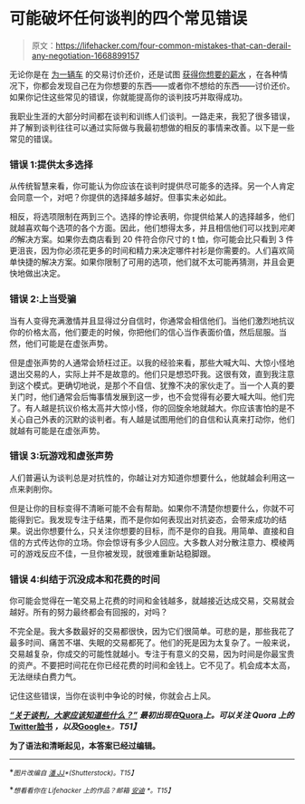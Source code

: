 # 可能破坏任何谈判的四个常见错误

> 原文：<https://lifehacker.com/four-common-mistakes-that-can-derail-any-negotiation-1668899157>

无论你是在 [为一辆车](https://lifehacker.com/the-best-techniques-for-negotiating-with-car-dealership-1649443251) 的交易讨价还价，还是试图 [获得你想要的薪水](http://lifehacker.com/how-to-negotiate-your-salary-1566202988) ，在各种情况下，你都会发现自己在为你想要的东西——或者你不想给的东西——讨价还价。如果你记住这些常见的错误，你就能提高你的谈判技巧并取得成功。



我职业生涯的大部分时间都在谈判和训练人们谈判。一路走来，我犯了很多错误，并了解到谈判往往可以通过实际做与我最初想做的相反的事情来改善。以下是一些常见的错误。

### 错误 1:提供太多选择

从传统智慧来看，你可能认为你应该在谈判时提供尽可能多的选择。另一个人肯定会同意一个，对吧？你提供的选择越多越好。但事实未必如此。

相反，将选项限制在两到三个。选择的悖论表明，你提供给某人的选择越多，他们就越喜欢每个选项的各个方面。因此，他们想得太多，并且相信他们可以找到*完美的*解决方案。如果你去商店看到 20 件符合你尺寸的 t 恤，你可能会比只看到 3 件更沮丧，因为你必须花更多的时间和精力来决定哪件衬衫是你需要的。人们喜欢简单快捷的解决方案。如果你限制了可用的选项，他们就不太可能再猜测，并且会更快地做出决定。

### 错误 2:上当受骗

当有人变得充满激情并且显得过分自信时，你通常会相信他们。当他们激烈地抗议你的价格太高，他们要走的时候，你把他们的信心当作表面价值，然后屈服。当然，他们可能是在虚张声势。

但是虚张声势的人通常会矫枉过正。以我的经验来看，那些大喊大叫、大惊小怪地退出交易的人，实际上并不是故意的。他们只是想恐吓我。这很有效，直到我注意到这个模式。更确切地说，是那个不自信、犹豫不决的家伙走了。当一个人真的要关门时，他们通常会后悔事情发展到这一步，也不会觉得有必要大喊大叫。他们完了。有人越是抗议价格太高并大惊小怪，你的回旋余地就越大。你应该害怕的是不关心自己外表的沉默的谈判者。有人越是试图用他们的自信和认真来打动你，他们就越有可能是在虚张声势。

### 错误 3:玩游戏和虚张声势

人们普遍认为谈判总是对抗性的，你越让对方知道你想要什么，他就越会利用这一点来剥削你。

但是让你的目标变得不清晰可能不会有帮助。如果你不清楚你想要什么，你就不可能得到它。我发现专注于结果，而不是你如何表现出对抗姿态，会带来成功的结果。说出你想要什么，只关注你想要的目标，而不是你的自我。用简单、直接和自信的方式传达你的立场。你会惊讶有多少人回应。大多数人对分散注意力、模棱两可的游戏反应不佳，一旦你被发现，就很难重新站稳脚跟。

### 错误 4:纠结于沉没成本和花费的时间

你可能会觉得在一笔交易上花费的时间和金钱越多，就越接近达成交易，交易就会越好。所有的努力最终都会有回报的，对吗？

不完全是。我大多数最好的交易都很快，因为它们很简单。可悲的是，那些我花了最多时间、痛苦不堪、失眠的交易都死了。他们的死是因为太复杂了。一般来说，交易越复杂，你成交的可能性就越小。专注于有意义的交易，因为时间是你最宝贵的资产。不要把时间花在你已经花费的时间和金钱上。它不见了。机会成本太高，无法继续白费力气。

记住这些错误，当你在谈判中争论的时候，你就会占上风。

[***“关于谈判，大家应该知道些什么？”***](http://www.quora.com/What-should-everyone-know-about-negotiation/answer/Mira-Zaslove?srid=SFj&share=1) ***最初出现在***[**Quora**](http://www.quora.com/)***上。可以关注 Quora 上的***[**Twitter**](https://twitter.com/Quora)**[**脸书**](https://www.facebook.com/quora) ***，以及***[**Google+**](https://plus.google.com/111127313006403749982/posts)***。**T51】***

**为了语法和清晰起见，本答案已经过编辑。**

* * *

**<small>*图片改编自*</small> [<small>*潘 JJ*</small>](http://www.shutterstock.com/pic-192891677/stock-vector-each-negotiation-is-a-other-kind-of-war.html)<small>*(Shutterstock)。*T15】</small>**

**<small>*想看看你在 Lifehacker 上的作品？邮箱*</small> [<small>*安迪*</small>](mailto:andy@lifehacker.com) <small>*。*T15】</small>**